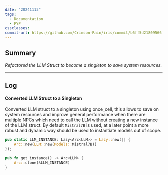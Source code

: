 ```yaml
---
date: "20241113"
tags:
  - Documentation
  - FYP
cssclasses: 
commit-url: https://github.com/Crimson-Rain/iris/commit/b6ff5d21809566f76012fc65829c1471e9428aa6
---
```

## Summary  
*Refactored the LLM Struct to become a singleton to save system resources.*

---
## Log
#### Converted LLM Struct to a Singleton
Converted LLM struct to a singleton using once_cell, this allows to save on system resources and improve general performance when there are multiple NPCs which need to call the LLM without creating a new instance of the LLM struct. By default `Mistral7B` is used, at a later point a more robust and dynamic way should be used to instantiate models out of scope.

```rust
pub static LLM_INSTANCE: Lazy<Arc<LLM>> = Lazy::new(|| {
	Arc::new(LLM::new(Models::Mistral7B))
});

pub fn get_instance() -> Arc<LLM> {
	Arc::clone(&LLM_INSTANCE)
}

```